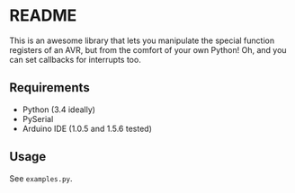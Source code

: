 # README #

This is an awesome library that lets you manipulate the special function registers of an AVR, but from the comfort of your own Python! Oh, and you can set callbacks for interrupts too.

## Requirements ##
* Python (3.4 ideally)
* PySerial
* Arduino IDE (1.0.5 and 1.5.6 tested)

## Usage ##

See `examples.py`.
